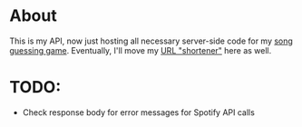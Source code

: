 # About
This is my API, now just hosting all necessary server-side code for my [song guessing game](https://github.com/Ghoelian/songguesser.julianvos.nl).
Eventually, I'll move my [URL "shortener"](https://github.com/Ghoelian/shortener.julianvos.nl) here as well.

# TODO:
- Check response body for error messages for Spotify API calls
